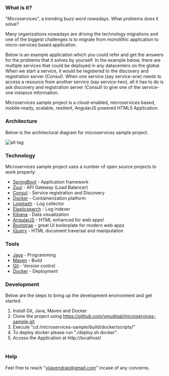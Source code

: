 ### What is it?

"Microservices", a trending buzz word nowadays. What problems does it solve?

Many organizations nowadays are driving the technology migrations and one of the biggest challenges is to migrate from monolithic application to micro-services based application.

Below is an example application which you could refer and get the answers for the problems that it solves by yourself. In the example below, there are multiple services that could be deployed in any datacenters on the global. When we start a service, it would be registered to the discovery and registration server (Consul). When one service (say service-one) needs to access a resource from another service (say service-two), all it has to do is ask discovery and registration server (Consul) to give one of the service-one instance information.

Microservices sample project is a cloud-enabled, microservices based, mobile-ready, scalable, resilient, AngularJS powered HTML5 Application.

### Architecture

Below is the architectural diagram for microservices sample project.

![alt tag](https://raw.githubusercontent.com/vmudigal/microservices-sample/master/documents/Architectue.jpg)

### Technology

Microservices sample project uses a number of open source projects to work properly:

* [SpringBoot] - Application framework
* [Zuul] - API Gateway (Load Balancer)
* [Consul] - Service registration and Discovery
* [Docker] - Containerization platform
* [Logstash] - Log collector
* [Elasticsearch] - Log indexer
* [Kibana] - Data visualization
* [AngularJS] - HTML enhanced for web apps!
* [Bootstrap] - great UI boilerplate for modern web apps
* [jQuery] - HTML document traversal and manipulation

### Tools

* [Java] - Programming
* [Maven] - Build
* [Git] - Version control
* [Docker] - Deployment

### Development

Below are the steps to bring up the development environment and get started.

1) Install Git, Java, Maven and Docker</br>
2) Clone the project using https://github.com/vmudigal/microservices-sample.git</br>
3) Execute "cd /microservices-sample/build/docker/scripts/"</br>
4) To deploy docker please run "./deploy.sh docker".</br>
5) Access the Application at http://localhost/</br></br>

### Help

Feel free to reach "vijayendrap@gmail.com" incase of any concerns.

[//]: # (These are reference links used in the body of this note and get stripped out when the markdown processor does its job.)

   [Bootstrap]: <http://twitter.github.com/bootstrap/>
   [jQuery]: <http://jquery.com>
   [AngularJS]: <http://angularjs.org>
   [SpringBoot]: <https://projects.spring.io/spring-boot/>
   [Consul]: <https://www.consul.io>
   [Docker]: <https://www.docker.com>
   [Zuul]: <https://github.com/Netflix/zuul/wiki>
   [Kitematic]: <https://kitematic.com>
   [Maven]: <https://maven.apache.org>
   [MySQL]: <https://www.mysql.com>
   [Git]: <https://git-scm.com>
   [Java]: <https://go.java>
   [Logstash]: <https://www.elastic.co/products/logstash>
   [Elasticsearch]: <https://www.elastic.co/products/elasticsearch>
   [Kibana]: <https://www.elastic.co/products/kibana>
   
